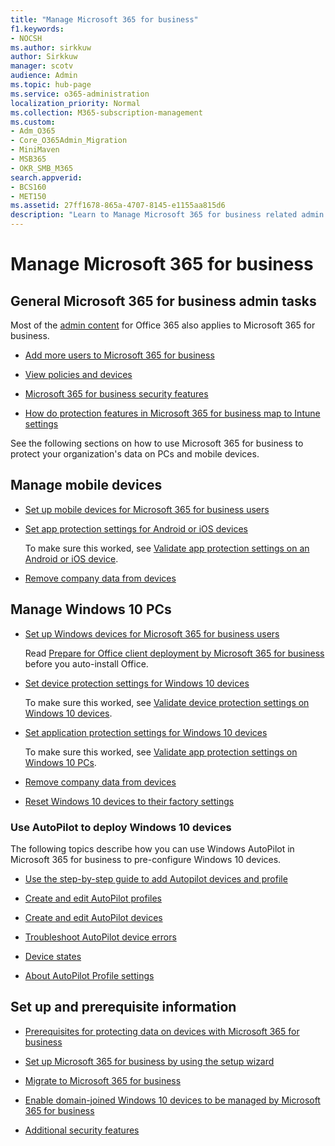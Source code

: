 ```yaml
---
title: "Manage Microsoft 365 for business"
f1.keywords:
- NOCSH
ms.author: sirkkuw
author: Sirkkuw
manager: scotv
audience: Admin
ms.topic: hub-page
ms.service: o365-administration
localization_priority: Normal
ms.collection: M365-subscription-management 
ms.custom:
- Adm_O365
- Core_O365Admin_Migration
- MiniMaven
- MSB365
- OKR_SMB_M365
search.appverid:
- BCS160
- MET150
ms.assetid: 27ff1678-865a-4707-8145-e1155aa815d6
description: "Learn to Manage Microsoft 365 for business related admin tasks, mobile devices, Windows 10 PCs, and many such tasks."
---
```


# Manage Microsoft 365 for business

## General Microsoft 365 for business admin tasks

Most of the [admin content](https://docs.microsoft.com/office365/admin/admin-home) for Office 365 also applies to Microsoft 365 for business.

- [Add more users to Microsoft 365 for business](add-users-m365b.md)
    
- [View policies and devices](view-policies-and-devices.md)
    
- [Microsoft 365 for business security features](security-features.md)
    
- [How do protection features in Microsoft 365 for business map to Intune settings](map-protection-features-to-intune-settings.md)
    
See the following sections on how to use Microsoft 365 for business to protect your organization's data on PCs and mobile devices.
  
## Manage mobile devices

- [Set up mobile devices for Microsoft 365 for business users](set-up-mobile-devices.md)
    
- [Set app protection settings for Android or iOS devices](app-protection-settings-for-android-and-ios.md)
    
    To make sure this worked, see [Validate app protection settings on an Android or iOS device](validate-settings-on-android-or-ios.md). 
    
- [Remove company data from devices](remove-company-data.md)
    
## Manage Windows 10 PCs

- [Set up Windows devices for Microsoft 365 for business users](set-up-windows-devices.md)

    Read [Prepare for Office client deployment by Microsoft 365 for business](prepare-for-office-client-deployment.md) before you auto-install Office. 
    
- [Set device protection settings for Windows 10 devices](protection-settings-for-windows-10-pcs.md)
    
    To make sure this worked, see [Validate device protection settings on Windows 10 devices](validate-settings-on-windows-10-pcs.md). 
    
- [Set application protection settings for Windows 10 devices](protection-settings-for-windows-10-devices.md)
    
    To make sure this worked, see [Validate app protection settings on Windows 10 PCs](validate-protection-settings-on-windows-10-pcs.md). 
    
- [Remove company data from devices](remove-company-data.md)
    
- [Reset Windows 10 devices to their factory settings](reset-devices-to-factory-settings.md)
    
### Use AutoPilot to deploy Windows 10 devices

The following topics describe how you can use Windows AutoPilot in Microsoft 365 for business to pre-configure Windows 10 devices.
  
- [Use the step-by-step guide to add Autopilot devices and profile](add-autopilot-devices-and-profile.md)
    
- [Create and edit AutoPilot profiles](create-and-edit-autopilot-profiles.md)
    
- [Create and edit AutoPilot devices](create-and-edit-autopilot-devices.md)
    
- [Troubleshoot AutoPilot device errors](troubleshoot-autopilot-errors.md)
    
- [Device states](device-states.md)
    
- [About AutoPilot Profile settings](autopilot-profile-settings.md)
    
## Set up and prerequisite information

- [Prerequisites for protecting data on devices with Microsoft 365 for business](pre-requisites-for-data-protection.md)
    
- [Set up Microsoft 365 for business by using the setup wizard](set-up.md)
    
- [Migrate to Microsoft 365 for business](migrate-to-microsoft-365-business.md)
    
- [Enable domain-joined Windows 10 devices to be managed by Microsoft 365 for business](manage-windows-devices.md)
    
- [Additional security features](security-features.md#additional-security-features)

